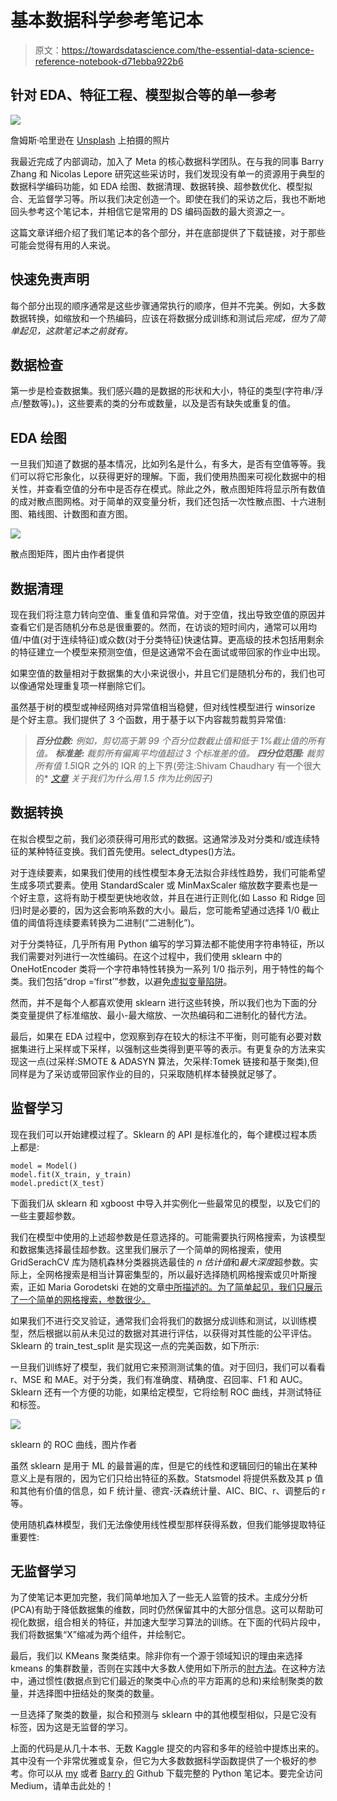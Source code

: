 # 基本数据科学参考笔记本

> 原文：<https://towardsdatascience.com/the-essential-data-science-reference-notebook-d71ebba922b6>

## 针对 EDA、特征工程、模型拟合等的单一参考

![](img/38827238352a5a011ecd536e2084d150.png)

詹姆斯·哈里逊在 [Unsplash](https://unsplash.com?utm_source=medium&utm_medium=referral) 上拍摄的照片

我最近完成了内部调动，加入了 Meta 的核心数据科学团队。在与我的同事 Barry Zhang 和 Nicolas Lepore 研究这些采访时，我们发现没有单一的资源用于典型的数据科学编码功能，如 EDA 绘图、数据清理、数据转换、超参数优化、模型拟合、无监督学习等。所以我们决定创造一个。即使在我们的采访之后，我也不断地回头参考这个笔记本，并相信它是常用的 DS 编码函数的最大资源之一。

这篇文章详细介绍了我们笔记本的各个部分，并在底部提供了下载链接，对于那些可能会觉得有用的人来说。

## 快速免责声明

每个部分出现的顺序通常是这些步骤通常执行的顺序，但并不完美。例如，大多数数据转换，如缩放和一个热编码，应该在将数据分成训练和测试后*完成，但为了简单起见，这款笔记本之前就有。*

## **数据检查**

第一步是检查数据集。我们感兴趣的是数据的形状和大小，特征的类型(字符串/浮点/整数等)。)，这些要素的类的分布或数量，以及是否有缺失或重复的值。

## EDA 绘图

一旦我们知道了数据的基本情况，比如列名是什么，有多大，是否有空值等等。我们可以将它形象化，以获得更好的理解。下面，我们使用热图来可视化数据中的相关性，并查看空值的分布中是否存在模式。除此之外，散点图矩阵将显示所有数值的成对散点图网格。对于简单的双变量分析，我们还包括一次性散点图、十六进制图、箱线图、计数图和直方图。

![](img/70fb3374e80380df5788f1f84ea72727.png)

散点图矩阵，图片由作者提供

## **数据清理**

现在我们将注意力转向空值、重复值和异常值。对于空值，找出导致空值的原因并查看它们是否随机分布总是很重要的。然而，在访谈的短时间内，通常可以用均值/中值(对于连续特征)或众数(对于分类特征)快速估算。更高级的技术包括用剩余的特征建立一个模型来预测空值，但是这通常不会在面试或带回家的作业中出现。

如果空值的数量相对于数据集的大小来说很小，并且它们是随机分布的，我们也可以像通常处理重复项一样删除它们。

虽然基于树的模型或神经网络对异常值相当稳健，但对线性模型进行 winsorize 是个好主意。我们提供了 3 个函数，用于基于以下内容裁剪裁剪异常值:

> ***百分位数:*** *例如，剪切高于第 99 个百分位数截止值和低于 1%截止值的所有值。* ***标准差:*** *裁剪所有偏离平均值超过 3 个标准差的值。* ***四分位范围:*** *裁剪所有值 1.5*IQR 之外的 IQR 的上下界(旁注:Shivam Chaudhary 有一个很大的* [*文章*](/why-1-5-in-iqr-method-of-outlier-detection-5d07fdc82097) *关于我们为什么用 1.5 作为比例因子)*

## 数据转换

在拟合模型之前，我们必须获得可用形式的数据。这通常涉及对分类和/或连续特征的某种特征变换。我们首先使用。select_dtypes()方法。

对于连续要素，如果我们使用的线性模型本身无法拟合非线性趋势，我们可能希望生成多项式要素。使用 StandardScaler 或 MinMaxScaler 缩放数字要素也是一个好主意，这将有助于模型更快地收敛，并且在进行正则化(如 Lasso 和 Ridge 回归)时是必要的，因为这会影响系数的大小。最后，您可能希望通过选择 1/0 截止值的阈值将连续要素转换为二进制(“二进制化”)。

对于分类特征，几乎所有用 Python 编写的学习算法都不能使用字符串特征，所以我们需要对列进行一次性编码。在这个过程中，我们使用 sklearn 中的 OneHotEncoder 类将一个字符串特性转换为一系列 1/0 指示列，用于特性的每个类。我们包括“drop =‘first’”参数，以避免[虚拟变量陷阱](https://medium.com/nerd-for-tech/what-is-dummy-variable-trap-how-it-can-be-handled-using-python-78ec17246331)。

然而，并不是每个人都喜欢使用 sklearn 进行这些转换，所以我们也为下面的分类变量提供了标准缩放、最小-最大缩放、一次热编码和二进制化的替代方法。

最后，如果在 EDA 过程中，您观察到存在较大的标注不平衡，则可能有必要对数据集进行上采样或下采样，以强制这些类得到更平等的表示。有更复杂的方法来实现这一点(过采样:SMOTE & ADASYN 算法，欠采样:Tomek 链接和基于聚类),但同样是为了采访或带回家作业的目的，只采取随机样本替换就足够了。

## 监督学习

现在我们可以开始建模过程了。Sklearn 的 API 是标准化的，每个建模过程本质上都是:

```
model = Model()
model.fit(X_train, y_train)
model.predict(X_test)
```

下面我们从 sklearn 和 xgboost 中导入并实例化一些最常见的模型，以及它们的一些主要超参数。

我们在模型中使用的上述超参数是任意选择的。可能需要执行网格搜索，为该模型和数据集选择最佳超参数。这里我们展示了一个简单的网格搜索，使用 GridSerachCV 库为随机森林分类器挑选最佳的 *n 估计值*和*最大深度*超参数。实际上，全网格搜索是相当计算密集型的，所以最好选择随机网格搜索或贝叶斯搜索，正如 Maria Gorodetski 在她的文章[中所描述的。为了简单起见，我们只展示了一个简单的网格搜索，参数很少。](/bayesian-optimization-for-hyperparameter-tuning-how-and-why-655b0ee0b399)

如果我们不进行交叉验证，通常我们会将我们的数据分成训练和测试，以训练模型，然后根据以前从未见过的数据对其进行评估，以获得对其性能的公平评估。Sklearn 的 train_test_split 是实现这一点的完美函数，如下所示:

一旦我们训练好了模型，我们就用它来预测测试集的值。对于回归，我们可以看看 r、MSE 和 MAE。对于分类，我们有准确度、精确度、召回率、F1 和 AUC。Sklearn 还有一个方便的功能，如果给定模型，它将绘制 ROC 曲线，并测试特征和标签。

![](img/c49da5e97aa476bba95c02dfebc61ac7.png)

sklearn 的 ROC 曲线，图片作者

虽然 sklearn 是用于 ML 的最普遍的库，但是它的线性和逻辑回归的输出在某种意义上是有限的，因为它们只给出特征的系数。Statsmodel 将提供系数及其 p 值和其他有价值的信息，如 F 统计量、德宾-沃森统计量、AIC、BIC、r、调整后的 r 等。

使用随机森林模型，我们无法像使用线性模型那样获得系数，但我们能够提取特征重要性:

## 无监督学习

为了使笔记本更加完整，我们简单地加入了一些无人监管的技术。主成分分析(PCA)有助于降低数据集的维数，同时仍然保留其中的大部分信息。这可以帮助可视化数据，组合相关的特征，并加速大型学习算法的训练。在下面的代码片段中，我们将数据集“X”缩减为两个组件，并绘制它。

最后，我们以 KMeans 聚类结束。除非你有一个源于领域知识的理由来选择 kmeans 的集群数量，否则在实践中大多数人使用如下所示的[肘方法](https://www.geeksforgeeks.org/elbow-method-for-optimal-value-of-k-in-kmeans/)。在这种方法中，通过惯性(数据点到它们最近的聚类中心点的平方距离的总和)来绘制聚类的数量，并选择图中扭结处的聚类的数量。

一旦选择了聚类的数量，拟合和预测与 sklearn 中的其他模型相似，只是它没有标签，因为这是无监督的学习。

上面的代码是从几十本书、无数 Kaggle 提交的内容和多年的经验中提炼出来的。其中没有一个非常优雅或复杂，但它为大多数数据科学函数提供了一个极好的参考。你可以从 [my](https://github.com/eonofrey/ds_reference_notebook) 或者 [Barry 的](https://github.com/nub3Ar) Github 下载完整的 Python 笔记本。要完全访问 Medium，请单击此处的！